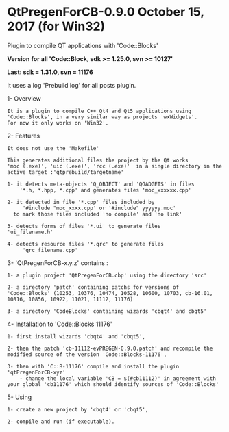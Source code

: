 # QtPregenForCB-0.9.0 October 15, 2017 (for Win32)

Plugin to compile QT applications with 'Code::Blocks'

**Version for all 'Code::Block, sdk >= 1.25.0, svn >= 10127'**

**Last: sdk = 1.31.0, svn = 11176**

It uses a log 'Prebuild log' for all posts plugin.

1- Overview

    It is a plugin to compile C++ Qt4 and Qt5 applications using 'Code::Blocks', in a very similar way as projects 'wxWidgets'.
    For now it only works on 'Win32'.

2- Features

    It does not use the 'Makefile'

    This generates additional files the project by the Qt works
	'moc (.exe)', 'uic (.exe)', 'rcc (.exe)'  in a single directory in the active target :'qtprebuild/targetname'

    1- it detects meta-objects 'Q_OBJECT' and 'QGADGETS' in files
        '*.h, *.hpp, *.cpp' and generates files 'moc_xxxxxx.cpp'

    2- it detected in file '*.cpp' files included by
         '#include "moc_xxxx.cpp' or '#include" yyyyyy.moc'
      to mark those files included 'no compile' and 'no link'

    3- detects forms of files '*.ui' to generate files        'ui_filename.h'

    4- detects resource files '*.qrc' to generate files
         'qrc_filename.cpp'

3- 'QtPregenForCB-x.y.z' contains :

	1- a plugin project 'QtPregenForCB.cbp' using the directory 'src'

	2- a directory 'patch' containing patchs for versions of 'Code::Blocks' (10253, 10376, 10474, 10528, 10600, 10703, cb-16.01, 10816, 10856, 10922, 11021, 11112, 11176)

	3- a directory 'CodeBlocks' containing wizards 'cbqt4' and cbqt5'


4- Installation to 'Code::Blocks 11176'

    1- first install wizards 'cbqt4' and 'cbqt5',

    2- then the patch 'cb-11112-evPREGEN-0.9.0.patch' and recompile the modified source of the version 'Code::Blocks-11176',

	3- then with 'C::B-11176' compile and install the plugin 'qtPregenForCB-xyz' 
        - change the local variable 'CB = $(#cb11112)' in agreement with your global 'cb11176' which should identify sources of 'Code::Blocks'

5- Using

    1- create a new project by 'cbqt4' or 'cbqt5',

    2- compile and run (if executable).



